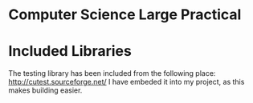 # Computer Science Large Practical

# Included Libraries
The testing library has been included from the following place:
http://cutest.sourceforge.net/
I have embeded it into my project, as this makes building easier.
